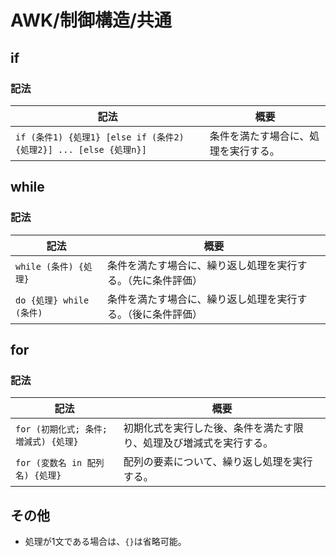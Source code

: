 # AWK/制御構造/共通

## if

### 記法

| 記法                                                         | 概要                                 |
| ------------------------------------------------------------ | ------------------------------------ |
| `if (条件1) {処理1} [else if (条件2) {処理2}] ... [else {処理n}]` | 条件を満たす場合に、処理を実行する。 |

## while

### 記法

| 記法                     | 概要                                                         |
| ------------------------ | ------------------------------------------------------------ |
| `while (条件) {処理}`    | 条件を満たす場合に、繰り返し処理を実行する。（先に条件評価） |
| `do {処理} while (条件)` | 条件を満たす場合に、繰り返し処理を実行する。（後に条件評価） |

## for

### 記法

| 記法                                  | 概要                                                         |
| ------------------------------------- | ------------------------------------------------------------ |
| `for (初期化式; 条件; 増減式) {処理}` | 初期化式を実行した後、条件を満たす限り、処理及び増減式を実行する。 |
| `for (変数名 in 配列名) {処理}`       | 配列の要素について、繰り返し処理を実行する。                 |

## その他

- 処理が1文である場合は、`{}`は省略可能。
